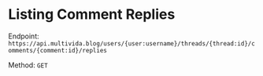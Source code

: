 # Listing Comment Replies

Endpoint: `https://api.multivida.blog/users/{user:username}/threads/{thread:id}/comments/{comment:id}/replies` 

Method: `GET`
